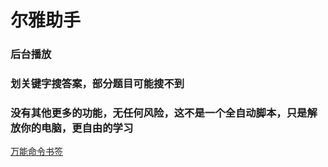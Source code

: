 # 尔雅助手
### 后台播放
### 划关键字搜答案，部分题目可能搜不到
### 没有其他更多的功能，无任何风险，这不是一个全自动脚本，只是解放你的电脑，更自由的学习
<a href="/helper.js" onclick="alert('请把按钮拖动到书签栏');return false;">万能命令书签</a>